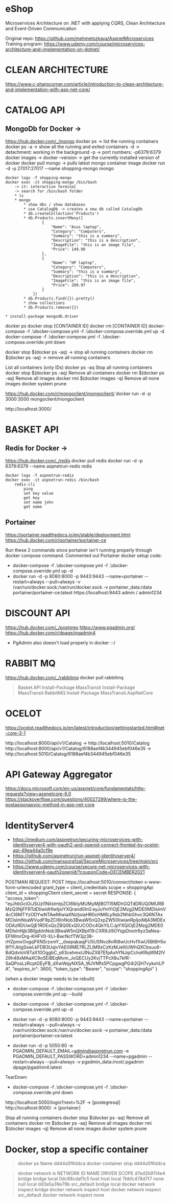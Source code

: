 # eShop
Microservices Architecture on .NET with applying CQRS, Clean Architecture and Event-Driven Communication

Original repo: https://github.com/mehmetozkaya/AspnetMicroservices
Training program: https://www.udemy.com/course/microservices-architecture-and-implementation-on-dotnet/


# CLEAN ARCHITECTURE
https://www.c-sharpcorner.com/article/introduction-to-clean-architecture-and-implementation-with-asp-net-core/

# CATALOG API
## MongoDb for Docker -> 
https://hub.docker.com/_/mongo
    docker ps -> list the running containers
    docker ps -a -> show all the running and exited containers
    -d -> detachment: working in the background
    -p -> port numbers: -p6379:6379
    docker images -> 
    docker –version -> get the currently installed version of docker
    docker pull mongo -> pulls latest mongo container image
    docker run -d -p 27017:27017 --name shopping-mongo mongo
    
    docker logs -f shopping-mongo
    docker exec -it shopping-mongo /bin/bash
        -> it: interactive terminal
        -> search for /bin/bash folder
        * ls
        * mongo
            * show dbs / show databases
            * use CatalogDb -> creates a new db called CatalogDb
            * db.createCollection('Products')
            * db.Products.insertMany([
                    {
                        "Name": "Asus laptop",
                        "Category": "Computers",
                        "Summary": "this is a summary",
                        "Description": "this is a description",
                        "ImageFile": "this is an image file",
                        "Price": 149.98
                    },
                    {
                        "Name": "HP laptop",
                        "Category": "Computers",
                        "Summary": "this is a summary",
                        "Description": "this is a description",
                        "ImageFile": "this is an image file",
                        "Price": 289.97
                    }
                ])
            * db.Products.find({}).pretty()
            * show collections
            * db.Products.remove({})

    * install-package mongodb.driver

docker ps
docker stop [CONTAINER ID]
docker rm [CONTAINER ID]
docker-compose -f .\docker-compose.yml -f .\docker-compose.override.yml up -d
docker-compose -f .\docker-compose.yml -f .\docker-compose.override.yml down

docker stop $(docker ps -aq)    -> stop all running containers
docker rm $(docker ps -aq)      -> remove all running containers

List all containers (only IDs)
    docker ps -aq
Stop all running containers
    docker stop $(docker ps -aq)
Remove all containers
    docker rm $(docker ps -aq)
Remove all images
    docker rmi $(docker images -q)
Remove all none images
    docker system prune


https://hub.docker.com/r/mongoclient/mongoclient/
    docker run -d -p 3000:3000 mongoclient/mongoclient
    
http://localhost:3000/


# BASKET API

## Redis for Docker ->
https://hub.docker.com/_/redis
    docker pull redis
    docker run -d -p 6379:6379 --name aspnetrun-redis redis
    
    docker logs -f aspnetrun-redis
    docker exec -it aspnetrun-redis /bin/bash
        redis-cli
            ping
            set key value
            get key
            set name john
            get name

## Portainer
https://portainer.readthedocs.io/en/stable/deployment.html
https://hub.docker.com/r/portainer/portainer-ce            


Run these 2 commands since portainer isn't running properly through docker compose command. Commented out Portainer docker setup code:
* docker-compose -f .\docker-compose.yml -f .\docker-compose.override.yml up -d
* docker run -d -p 8080:8000 -p 9443:9443 --name=portainer --restart=always --pull=always -v /var/run/docker.sock:/var/run/docker.sock -v portainer_data:/data portainer/portainer-ce:latest
    https://localhost:9443
    admin / admin1234


# DISCOUNT API
https://hub.docker.com/_/postgres
https://www.pgadmin.org/
https://hub.docker.com/r/dpage/pgadmin4

* PgAdmin also doesn't load properly in docker :-/


# RABBIT MQ
https://hub.docker.com/_/rabbitmq
docker pull rabbitmq

> Basket.API
Install-Package MassTransit
Install-Package MassTransit.RabbitMQ
Install-Package MassTransit.AspNetCore


# OCELOT
https://ocelot.readthedocs.io/en/latest/introduction/gettingstarted.html#net-core-3-1

http://localhost:8000/api/v1/Catalog -> http://localhost:5010/Catalog
http://localhost:8000/api/v1/Catalog/6188aef4b344945ebf046e35 -> http://localhost:5010/Catalog/6188aef4b344945ebf046e35


# API Gateway Aggregator
https://docs.microsoft.com/en-us/aspnet/core/fundamentals/http-requests?view=aspnetcore-6.0
https://stackoverflow.com/questions/40027299/where-is-the-postasjsonasync-method-in-asp-net-core


# IdentityServer4
* https://medium.com/aspnetrun/securing-microservices-with-identityserver4-with-oauth2-and-openid-connect-fronted-by-ocelot-api-49ea44a0cf9e
* https://github.com/aspnetrun/run-aspnet-identityserver4/
* https://github.com/mansoorafzal/SecureMicroservices/tree/main/src
* https://www.udemy.com/course/secure-net-microservices-with-identityserver4-oauth2openid/?couponCode=DECEMBER2021

POSTMAN REQUEST:
    POST    https://localhost:5010/connect/token
    x-www-form-urlencoded
    grant_type = client_credentials
    scope = shoppingApi
    client_id = shoppingClient
    client_secret = secret
RESPONSE:
{
    "access_token": "eyJhbGciOiJSUzI1NiIsImtpZCI6IkIyMUMyMjlBOTI5MDhGQTdDRUQ0MURBMzQ3NjFFRTdDIiwidHlwIjoiYXQrand0In0.eyJuYmYiOjE2Mzg2MDE0MDIsImV4cCI6MTYzODYwNTAwMiwiaXNzIjoiaHR0cHM6Ly9sb2NhbGhvc3Q6NTAxMCIsImNsaWVudF9pZCI6InNob3BwaW5nQ2xpZW50IiwianRpIjoiMjA3MDExODAzRDUwQjE1RDExQzZBQ0ExQ0JCODc4QkYiLCJpYXQiOjE2Mzg2MDE0MDIsInNjb3BlIjpbInNob3BwaW5nQXBpIl19.CXR9Ji9OYsjpDnotr6yz3aNea-EFlWmrDrg-KHFV0-XLl-BwrNcfTW3jz38-rHZpmxOvgqPXNSrzxmY__dxepqkaqjFU5USNvz8nRI8wUcHvfXwU5Bt6H5o8f1YJklgSswLkFDB3UqivYAE09ME7RLZLlM9zCzKzMJeIliUWhQXCbsuu6-BdQdxtoV8TaX10OggbC_s63cehmxIJINuZX87EfpAxhYNJqiCchsKRqWM2lV29h48xMAaXC9oSEiBEqMvm_JoQECUy2KvjTTPcX8u7kfR-SaQPosLzRcptGEyFB_dXwWqyNXSA_WJVMfs5PCpgwgPG4i2QH7vykohLPA",
    "expires_in": 3600,
    "token_type": "Bearer",
    "scope": "shoppingApi"
}



(when a docker image needs to be rebuilt)
* docker-compose -f .\docker-compose.yml -f .\docker-compose.override.yml up --build


* docker-compose -f .\docker-compose.yml -f .\docker-compose.override.yml up -d

* docker run -d -p 8080:8000 -p 9443:9443 --name=portainer --restart=always --pull=always -v /var/run/docker.sock:/var/run/docker.sock -v portainer_data:/data portainer/portainer-ce:latest

* docker run -d -p 5050:80 -e PGADMIN_DEFAULT_EMAIL=admin@aspnetrun.com -e PGADMIN_DEFAULT_PASSWORD=admin1234 --name=pgadmin --restart=always --pull=always -v pgadmin_data:/root/.pgadmin dpage/pgadmin4:latest

TearDown
* docker-compose -f .\docker-compose.yml -f .\docker-compose.override.yml down

http://localhost:5050/login?next=%2F -> [postegresql]
http://localhost:9000/ -> [portainer]


Stop all running containers
    docker stop $(docker ps -aq)
Remove all containers
    docker rm $(docker ps -aq)
Remove all images
    docker rmi $(docker images -q)
Remove all none images
    docker system prune

# Docker, stop a specific container
> docker ps
Name
dd44a5f6ddca
> docker container stop dd44a5f6ddca

> docker network ls
NETWORK ID     NAME          DRIVER    SCOPE
d7ed2b9114e4   bridge        bridge    local
0dc88cdaf1c5   host          host      local
7bbfc478d7f7   none          null      local
dd3a5a39e79b   src_default   bridge    local
> docker network inspect bridge
> docker network inspect host
> docker network inspect src_default
> docker network inspect none